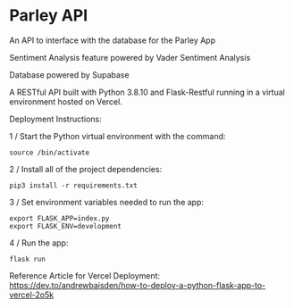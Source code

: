 # Parley API

An API to interface with the database for the Parley App

Sentiment Analysis feature powered by Vader Sentiment Analysis

Database powered by Supabase

A RESTful API built with Python 3.8.10 and Flask-Restful running in a virtual environment hosted on Vercel.


Deployment Instructions:

1 / Start the Python virtual environment with the command: 

    source /bin/activate

2 / Install all of the project dependencies:

    pip3 install -r requirements.txt

3 / Set environment variables needed to run the app:

    export FLASK_APP=index.py   
    export FLASK_ENV=development

4 / Run the app:

    flask run



Reference Article for Vercel Deployment:
https://dev.to/andrewbaisden/how-to-deploy-a-python-flask-app-to-vercel-2o5k